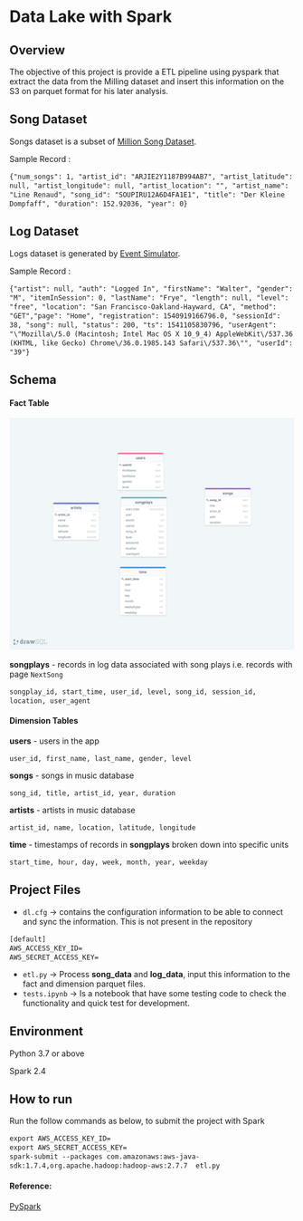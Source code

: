 
# Data Lake with Spark

## **Overview**

The objective of this project is provide a ETL pipeline using pyspark that extract the data from the Milling dataset 
and insert this information on the S3 on parquet format for his later analysis.


## **Song Dataset**
Songs dataset is a subset of [Million Song Dataset](http://millionsongdataset.com/).

Sample Record :
```
{"num_songs": 1, "artist_id": "ARJIE2Y1187B994AB7", "artist_latitude": null, "artist_longitude": null, "artist_location": "", "artist_name": "Line Renaud", "song_id": "SOUPIRU12A6D4FA1E1", "title": "Der Kleine Dompfaff", "duration": 152.92036, "year": 0}
```

## **Log Dataset**
Logs dataset is generated by [Event Simulator](https://github.com/Interana/eventsim).

Sample Record :
```
{"artist": null, "auth": "Logged In", "firstName": "Walter", "gender": "M", "itemInSession": 0, "lastName": "Frye", "length": null, "level": "free", "location": "San Francisco-Oakland-Hayward, CA", "method": "GET","page": "Home", "registration": 1540919166796.0, "sessionId": 38, "song": null, "status": 200, "ts": 1541105830796, "userAgent": "\"Mozilla\/5.0 (Macintosh; Intel Mac OS X 10_9_4) AppleWebKit\/537.36 (KHTML, like Gecko) Chrome\/36.0.1985.143 Safari\/537.36\"", "userId": "39"}
```


## Schema

#### Fact Table 

![Image of production tables](production.png)

**songplays** - records in log data associated with song plays i.e. records with page `NextSong`

```
songplay_id, start_time, user_id, level, song_id, session_id, location, user_agent
```

#### Dimension Tables
**users**  - users in the app
```
user_id, first_name, last_name, gender, level
```
**songs**  - songs in music database
```
song_id, title, artist_id, year, duration
```
**artists**  - artists in music database
```
artist_id, name, location, latitude, longitude
```
**time**  - timestamps of records in  **songplays**  broken down into specific units
```
start_time, hour, day, week, month, year, weekday
```

## Project Files

- ```dl.cfg``` -> contains the configuration information to be able to connect and sync the information. 
This is not present in the repository
 
```
[default]
AWS_ACCESS_KEY_ID=
AWS_SECRET_ACCESS_KEY=
```

- ```etl.py``` -> Process **song_data** and **log_data**, input this information to the fact and dimension parquet files.
- ```tests.ipynb``` -> Is a notebook that have some testing code to check the functionality and quick test for development.


## Environment 
Python 3.7 or above

Spark 2.4

## How to run

Run the follow commands as below, to submit the project with Spark
```
export AWS_ACCESS_KEY_ID=
export AWS_SECRET_ACCESS_KEY=
spark-submit --packages com.amazonaws:aws-java-sdk:1.7.4,org.apache.hadoop:hadoop-aws:2.7.7  etl.py 
``` 

#### Reference: 

[PySpark](https://spark.apache.org/docs/latest/api/python/index.html)

